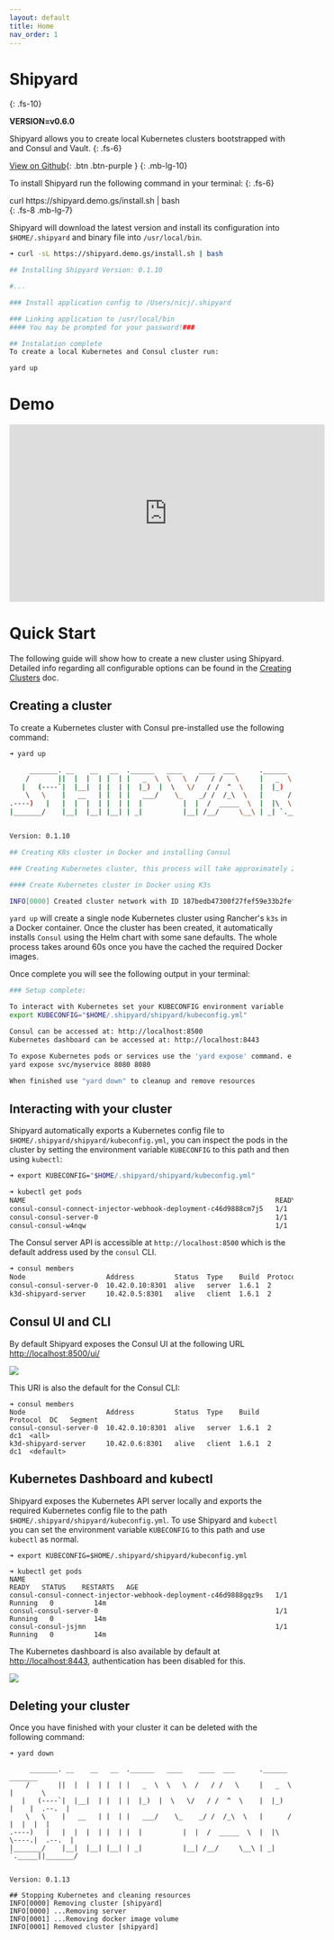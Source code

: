 ```yaml
---
layout: default
title: Home
nav_order: 1 
---
```


# Shipyard 
{: .fs-10}

**VERSION=v0.6.0**

Shipyard allows you to create local Kubernetes clusters bootstrapped with and Consul and Vault.
{: .fs-6}

[View on Github](https://github.com/nicholasjackson/shipyard){: .btn .btn-purple }
{: .mb-lg-10}

To install Shipyard run the following command in your terminal:
{: .fs-6}

<div>
curl https://shipyard.demo.gs/install.sh | bash
</div>
{: .fs-8 .mb-lg-7}

Shipyard will download the latest version and install its configuration into `$HOME/.shipyard` and binary
file into `/usr/local/bin`.

```bash
➜ curl -sL https://shipyard.demo.gs/install.sh | bash

## Installing Shipyard Version: 0.1.10

#...

### Install application config to /Users/nicj/.shipyard

### Linking application to /usr/local/bin
#### You may be prompted for your password!###

## Instalation complete
To create a local Kubernetes and Consul cluster run:

yard up
```

# Demo

<iframe width="560" height="315" src="https://www.youtube.com/embed/jV8Jeuxb4ok" frameborder="0" allow="accelerometer; autoplay; encrypted-media; gyroscope; picture-in-picture" allowfullscreen></iframe>

# Quick Start
The following guide will show how to create a new cluster using Shipyard. Detailed info regarding all configurable options can be found in the [Creating Clusters](creating_clusters.html) doc.

## Creating a cluster
To create a Kubernetes cluster with Consul pre-installed use the following command:

```bash
➜ yard up

     _______. __    __   __  .______   ____    ____  ___      .______       _______
    /       ||  |  |  | |  | |   _  \  \   \  /   / /   \     |   _  \     |       \
   |   (----`|  |__|  | |  | |  |_)  |  \   \/   / /  ^  \    |  |_)  |    |  .--.  |
    \   \    |   __   | |  | |   ___/    \_    _/ /  /_\  \   |      /     |  |  |  |
.----)   |   |  |  |  | |  | |  |          |  |  /  _____  \  |  |\  \----.|  .--.  |
|_______/    |__|  |__| |__| | _|          |__| /__/     \__\ | _| `._____||_______/


Version: 0.1.10

## Creating K8s cluster in Docker and installing Consul

### Creating Kubernetes cluster, this process will take approximately 2 minutes

#### Create Kubernetes cluster in Docker using K3s

INFO[0000] Created cluster network with ID 187bedb47300f27fef59e33b2fef07270c4b397bd4df355e74ec6775a730738f
```

`yard up` will create a single node Kubernetes cluster using Rancher's `k3s` in a Docker container. Once the cluster has been created, it automatically installs `Consul` using the Helm chart with some sane defaults. The whole process takes around 60s once you have the cached the required Docker images.

Once complete you will see the following output in your terminal:

```bash
### Setup complete:

To interact with Kubernetes set your KUBECONFIG environment variable
export KUBECONFIG="$HOME/.shipyard/shipyard/kubeconfig.yml"

Consul can be accessed at: http://localhost:8500
Kubernetes dashboard can be accessed at: http://localhost:8443

To expose Kubernetes pods or services use the 'yard expose' command. e.g.
yard expose svc/myservice 8080 8080

When finished use "yard down" to cleanup and remove resources
```

## Interacting with your cluster

Shipyard automatically exports a Kubernetes config file to `$HOME/.shipyard/shipyard/kubeconfig.yml`, you can inspect the pods in the cluster by setting the environment variable `KUBECONFIG` to this path and then using `kubectl`:

```bash
➜ export KUBECONFIG="$HOME/.shipyard/shipyard/kubeconfig.yml"

➜ kubectl get pods
NAME                                                              READY   STATUS    RESTARTS   AGE
consul-consul-connect-injector-webhook-deployment-c46d9888cm7j5   1/1     Running   0          9m14s
consul-consul-server-0                                            1/1     Running   0          9m13s
consul-consul-w4nqw                                               1/1     Running   0          9m14s
```

The Consul server API is accessible at `http://localhost:8500` which is the default address used by the `consul` CLI.

```bash
➜ consul members
Node                    Address          Status  Type    Build  Protocol  DC   Segment
consul-consul-server-0  10.42.0.10:8301  alive   server  1.6.1  2         dc1  <all>
k3d-shipyard-server     10.42.0.5:8301   alive   client  1.6.1  2         dc1  <default>
```

## Consul UI and CLI
By default Shipyard exposes the Consul UI at the following URL [http://localhost:8500/ui/](http://localhost:8500/ui/)

![](images/consul_ui.png)

This URI is also the default for the Consul CLI:

```
➜ consul members
Node                    Address          Status  Type    Build  Protocol  DC   Segment
consul-consul-server-0  10.42.0.10:8301  alive   server  1.6.1  2         dc1  <all>
k3d-shipyard-server     10.42.0.6:8301   alive   client  1.6.1  2         dc1  <default>
```

## Kubernetes Dashboard and kubectl
Shipyard exposes the Kubernetes API server locally and exports the required Kubernetes config file to the path `$HOME/.shipyard/shipyard/kubeconfig.yml`. To use Shipyard and `kubectl` you can set the  environment variable `KUBECONFIG` to this path and use `kubectl` as normal.

```
➜ export KUBECONFIG=$HOME/.shipyard/shipyard/kubeconfig.yml

➜ kubectl get pods
NAME                                                              READY   STATUS    RESTARTS   AGE
consul-consul-connect-injector-webhook-deployment-c46d9888gqz9s   1/1     Running   0          14m
consul-consul-server-0                                            1/1     Running   0          14m
consul-consul-jsjmn                                               1/1     Running   0          14m
```

The Kubernetes dashboard is also available by default at [http://localhost:8443](http://localhost:8443), authentication has been disabled for this.

![](images/k8s_dashboard.png)

## Deleting your cluster
Once you have finished with your cluster it can be deleted with the following command:

```
➜ yard down

     _______. __    __   __  .______   ____    ____  ___      .______       _______
    /       ||  |  |  | |  | |   _  \  \   \  /   / /   \     |   _  \     |       \
   |   (----`|  |__|  | |  | |  |_)  |  \   \/   / /  ^  \    |  |_)  |    |  .--.  |
    \   \    |   __   | |  | |   ___/    \_    _/ /  /_\  \   |      /     |  |  |  |
.----)   |   |  |  |  | |  | |  |          |  |  /  _____  \  |  |\  \----.|  .--.  |
|_______/    |__|  |__| |__| | _|          |__| /__/     \__\ | _| `._____||_______/


Version: 0.1.13

## Stopping Kubernetes and cleaning resources
INFO[0000] Removing cluster [shipyard]
INFO[0000] ...Removing server
INFO[0001] ...Removing docker image volume
INFO[0001] Removed cluster [shipyard]
```
